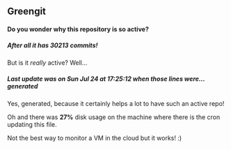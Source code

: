 ## Greengit

#### Do you wonder why this repository is so active?

##### After all it has 30213 commits!

But is it *really* active? Well...

##### Last update was on Sun Jul 24 at 17:25:12 when those lines were... generated

Yes, generated, because it certainly helps a lot to have such an active repo!

Oh and there was **27%** disk usage on the machine
where there is the cron updating this file.

Not the best way to monitor a VM in the cloud but it works! :)
